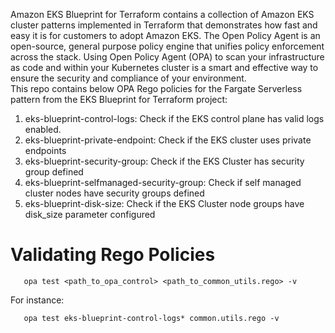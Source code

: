 Amazon EKS Blueprint for Terraform contains a collection of Amazon EKS cluster patterns implemented in Terraform that demonstrates how fast and easy it is for customers to adopt Amazon EKS. The Open Policy Agent is an open-source, general purpose policy engine that unifies policy enforcement across the stack. Using Open Policy Agent (OPA) to scan your infrastructure as code and within your Kubernetes cluster is a smart and effective way to ensure the security and compliance of your environment. <br/>
This repo contains below OPA Rego policies for the Fargate Serverless pattern from the EKS Blueprint for Terraform project:

1. eks-blueprint-control-logs: Check if the EKS control plane has valid logs enabled.
2. eks-blueprint-private-endpoint: Check if the EKS cluster uses private endpoints
3. eks-blueprint-security-group: Check if the EKS Cluster has security group defined
4. eks-blueprint-selfmanaged-security-group: Check if self managed cluster nodes have security groups defined
5. eks-blueprint-disk-size: Check if the EKS Cluster node groups have disk_size parameter configured

# Validating Rego Policies
```
   opa test <path_to_opa_control> <path_to_common_utils.rego> -v
```
For instance:
```
   opa test eks-blueprint-control-logs* common.utils.rego -v
```
